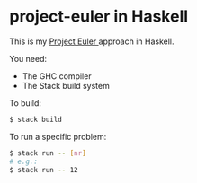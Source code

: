 # project-euler in Haskell

This is my [ Project Euler ](https://projecteuler.net/) approach in Haskell.

You need:

- The GHC compiler
- The Stack build system

To build:

```sh
$ stack build
```

To run a specific problem:

```sh
$ stack run -- [nr]
# e.g.:
$ stack run -- 12
```

